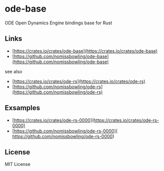 ode-base
========

ODE Open Dynamics Engine bindings base for Rust


Links
-----

- [https://crates.io/crates/ode-base](https://crates.io/crates/ode-base)
- [https://github.com/nomissbowling/ode-base](https://github.com/nomissbowling/ode-base)

see also

- [https://crates.io/crates/ode-rs](https://crates.io/crates/ode-rs)
- [https://github.com/nomissbowling/ode-rs](https://github.com/nomissbowling/ode-rs)


Exsamples
---------

- [https://crates.io/crates/ode-rs-0000](https://crates.io/crates/ode-rs-0000)
- [https://github.com/nomissbowling/ode-rs-0000]( https://github.com/nomissbowling/ode-rs-0000)


License
-------

MIT License
